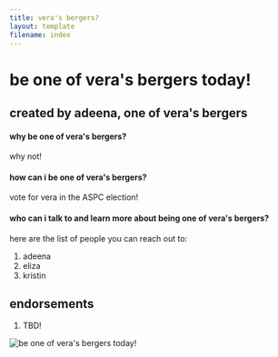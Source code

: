 ```yaml
---
title: vera's bergers?
layout: template
filename: index
--- 
```


# be one of vera's bergers today!

## created by adeena, one of vera's bergers

#### why be one of vera's bergers?
why not! 

#### how can i be one of vera's bergers?
vote for vera in the ASPC election!

#### who can i talk to and learn more about being one of vera's bergers?
here are the list of people you can reach out to:
1. adeena
2. eliza
3. kristin

## endorsements
1. TBD!

![be one of vera's bergers today!](/Users/adeena/Desktop/adeenal.github.io/Impossible-Burger.png)